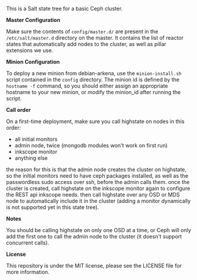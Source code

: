 This is a Salt state tree for a basic Ceph cluster.

<b>Master Configuration</b>

Make sure the contents of `config/master.d/` are present in the
`/etc/salt/master.d` directory on the master. It contains the list of reactor
states that automatically add nodes to the cluster, as well as pillar
extensions we use.

<b>Minion Configuration</b>

To deploy a new minion from debian-arkena, use the `minion-install.sh` script
contained in the `config` directory. The minion id is defined by the
`hostname -f` command, so you should either assign an appropriate hostname to
your new minion, or modify the minion_id after running the script.

<b>Call order</b>

On a first-time deployment, make sure you call highstate on nodes in this order:

- all initial monitors
- admin node, twice (mongodb modules won't work on first run)
- inkscope monitor
- anything else

the reason for this is that the admin node creates the cluster on highstate,
so the initial monitors need to have ceph packages installed, as well as the
passwordless sudo access over ssh, before the admin calls them. once the
cluster is created, call highstate on the inkscope monitor again to configure
the REST api inkscope needs. then call highstate over any OSD or MDS node to
automatically include it in the cluster (adding a monitor dynamically is not
supported yet in this state tree).

<b>Notes</b>

You should be calling highstate on only one OSD at a time, or Ceph will only
add the first one to call the admin node to the cluster (it doesn't support
concurrent calls).

<b>License</b>

This repository is under the MIT license, please see the LICENSE file for more
information.
